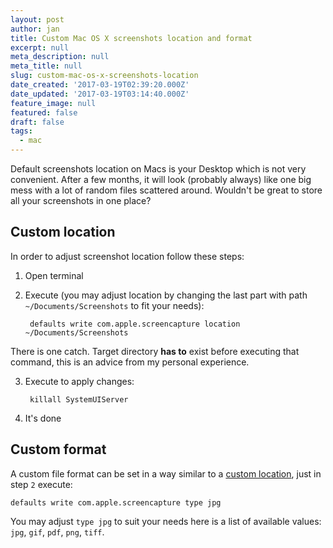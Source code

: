 ```yaml
---
layout: post
author: jan
title: Custom Mac OS X screenshots location and format
excerpt: null
meta_description: null
meta_title: null
slug: custom-mac-os-x-screenshots-location
date_created: '2017-03-19T02:39:20.000Z'
date_updated: '2017-03-19T03:14:40.000Z'
feature_image: null
featured: false
draft: false
tags:
  - mac
---
```

Default screenshots location on Macs is your Desktop which is not very convenient. After a few months, it will look (probably always) like one big mess with a lot of random files scattered around. Wouldn't be great to store all your screenshots in one place?

## Custom location
In order to adjust screenshot location follow these steps:

1. Open terminal
2. Execute (you may adjust location by changing the last part with path `~/Documents/Screenshots` to fit your needs):

        defaults write com.apple.screencapture location ~/Documents/Screenshots
  There is one catch. Target directory **has to** exist before executing that command, this is an advice from my personal experience.

3. Execute to apply changes:

        killall SystemUIServer

4. It's done

## Custom format

A custom file format can be set in a way similar to a [custom location](#customlocation), just in step `2` execute:

    defaults write com.apple.screencapture type jpg

You may adjust `type jpg` to suit your needs here is a list of available values: `jpg`, `gif`, `pdf`, `png`, `tiff`.
